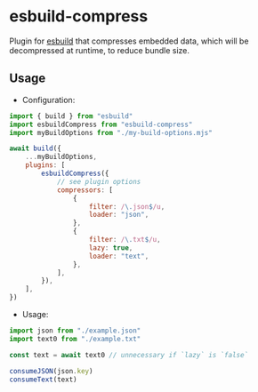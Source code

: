 # esbuild-compress

[esbuild]: https://esbuild.github.io

Plugin for [esbuild] that compresses embedded data, which will be decompressed at runtime, to reduce bundle size.

## Usage

- Configuration:
```JavaScript
import { build } from "esbuild"
import esbuildCompress from "esbuild-compress"
import myBuildOptions from "./my-build-options.mjs"

await build({
	...myBuildOptions,
	plugins: [
		esbuildCompress({
			// see plugin options
			compressors: [
				{
					filter: /\.json$/u,
					loader: "json",
				},
				{
					filter: /\.txt$/u,
					lazy: true,
					loader: "text",
				},
			],
		}),
	],
})
```
- Usage:
```JavaScript
import json from "./example.json"
import text0 from "./example.txt"

const text = await text0 // unnecessary if `lazy` is `false`

consumeJSON(json.key)
consumeText(text)
```
